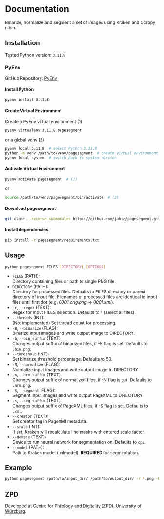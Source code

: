 # Documentation
Binarize, normalize and segment a set of images using Kraken and Ocropy nlbin.

## Installation
Tested Python version: `3.11.8`

### PyEnv
GitHub Repository: [PyEnv](https://github.com/pyenv/pyenv)

#### Install Python
```bash
pyenv install 3.11.8
```
#### Create Virtual Environment
Create a PyEnv virtual environment (1)
```bash
pyenv virtualenv 3.11.8 pagesegment
```
or a global venv (2) 
```bash
pyenv local 3.11.8  # select Python 3.11.8
python -m venv /path/to/venv/pagesegment  # create virtual environment
pyenv local system  # switch back to system version
```

#### Activate Virtual Environment
```bash
pyenv activate pagesegment  # (1)
```
or
```bash
source /path/to/venv/pagesegment/bin/activate  # (2)
```

#### Download pagesegment
```bash
git clone --recurse-submodules https://github.com/jahtz/pagesegment.git
```

#### Install dependencies
```bash
pip install -r pagesegment/requirements.txt
```

## Usage
```bash
python pagesegment FILES [DIRECTORY] [OPTIONS]
```
- `FILES` (PATH):<br>
Directory containing files or path to single PNG file.
- `DIRECTORY` (PATH):<br>
Directory for processed files. Defaults to FILES directory or parent directory of input file. Filenames of processed files are identical to input files until first dot (e.g. _0001.orig.png_ &#8594; _0001.xml_).
- `-r`, `--regex` (TEXT):<br>
Regex for input FILES selection. Defaults to `*` (select all files).
- `--threads` (INT):<br>
(Not implemented) Set thread count for processing.
- `-B`, `--binarize` (FLAG):<br>
Binarize input images and write output image to DIRECTORY.
- `-b`, `--bin_suffix` (TEXT):<br>
Changes output suffix of binarized files, if -B flag is set. Defaults to `.bin.png`.
- `--threshold` (INT):<br>
Set binarize threshold percentage. Defaults to 50.
- `-N`, `--normalize` (FLAG):<br>
Normalize input images and write output image to DIRECTORY.
- `-n`, `--nrm_suffix` (TEXT):<br>
Changes output suffix of normalized files, if -N flag is set. Defaults to `.nrm.png`.
- `-S`, `--segment` (FLAG):<br>
Segment input images and write output PageXML to DIRECTORY.
- `-s`, `--seg_suffix` (TEXT):<br>
Changes output suffix of PageXML files, if -S flag is set. Defaults to `.xml`.
- `--creator` (TEXT):<br>
Set creator tag in PageXMl metadata.
- `--scale` (INT):<br>
If set, Kraken will recalculate line masks with entered scale factor.
- `--device` (TEXT):<br>
Device to run neural network for segmentation on. Defaults to `cpu`.
- `--model` (PATH):<br>
Path to Kraken model (.mlmodel). **REQUIRED** for segmentation.

## Example
```bash
python pagesegment /path/to/input_dir/ /path/to/output_dir/ -r *.png -BNS --scale 2000 --model /path/to/model.mlmodel
```

## ZPD
Developed at Centre for [Philology and Digitality](https://www.uni-wuerzburg.de/en/zpd/) (ZPD), [University of Würzburg](https://www.uni-wuerzburg.de/en/).
